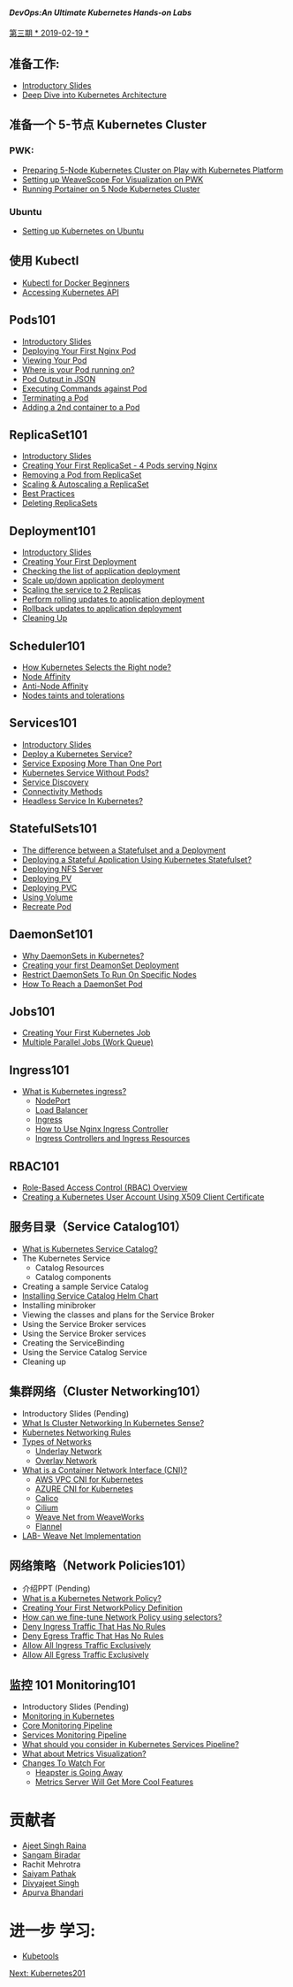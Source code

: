 #### *DevOps:An Ultimate Kubernetes Hands-on Labs*

[第三期 * 2019-02-19 *](#2019-02-19)

## 准备工作:

- [Introductory Slides](/Kubernetes_Intro_slides-1/Kubernetes_Intro_slides-1.html)
- [Deep Dive into Kubernetes Architecture](/Kubernetes_Architecture.md)


## 准备一个 5-节点 Kubernetes Cluster

### PWK:

- [Preparing 5-Node Kubernetes Cluster on Play with Kubernetes Platform](./kube101.md)
- [Setting up WeaveScope For Visualization on PWK](./weave-pwk.md)
- [Running Portainer on 5 Node Kubernetes Cluster](https://github.com/collabnix/kubelabs/tree/master/portainer#running-portainer-on-5-node-kubernetes-cluster)

### Ubuntu

- [Setting up Kubernetes on Ubuntu](https://github.com/collabnix/kubelabs/blob/master/install/ubuntu/README.md)


## 使用 Kubectl

- [Kubectl for Docker Beginners](./kubectl-for-docker.md)
- [Accessing Kubernetes API](./api.md)


## Pods101

- [Introductory Slides](https://collabnix.github.io/kubelabs/Pods101_slides/Pods101.html)
- [Deploying Your First Nginx Pod](./pods101/deploy-your-first-nginx-pod.md)
- [Viewing Your Pod](./pods101/deploy-your-first-nginx-pod.md#viewing-your-pods)
- [Where is your Pod running on?](./pods101/deploy-your-first-nginx-pod.md#which-node-is-this-pod-running-on)
- [Pod Output in JSON](./pods101/deploy-your-first-nginx-pod.md#output-in-json)
- [Executing Commands against Pod](./pods101/deploy-your-first-nginx-pod.md#executing-commands-against-pods)
- [Terminating a Pod](./pods101/deploy-your-first-nginx-pod.md#deleting-the-pod)
- [Adding a 2nd container to a Pod](./pods101/deploy-your-first-nginx-pod.md#ading-a-2nd-container-to-a-pod)



## ReplicaSet101

- [Introductory Slides](https://collabnix.github.io/kubelabs/SlidesReplicaSet101/ReplicaSet101.html)
- [Creating Your First ReplicaSet - 4 Pods serving Nginx](./replicaset101/README.md#how-does-replicaset-manage-pods)
- [Removing a Pod from ReplicaSet](./replicaset101/README.md#removing-a-pod-from-a-replicaset)
- [Scaling & Autoscaling a ReplicaSet](./replicaset101/README.md#scaling-and-autoscaling-replicasets)
- [Best Practices](./replicaset101/README.md#best-practices)
- [Deleting ReplicaSets](./replicaset101/README.md#deleting-replicaset)

## Deployment101

- [Introductory Slides](https://collabnix.github.io/kubelabs/Deployment101_slides/Deployment101.html)
- [Creating Your First Deployment](./Deployment101/README.md)
- [Checking the list of application deployment](./Deployment101/README.md#checking-the-list-of-application-deployment)
- [Scale up/down application deployment](./Deployment101/README.md#step-2-scale-updown-application-deployment)
- [Scaling the service to 2 Replicas](./Deployment101/README.md#scaling-the-service-to-2-replicas)
- [Perform rolling updates to application deployment](./Deployment101/README.md#step-3-perform-rolling-updates-to-application-deployment)
- [Rollback updates to application deployment](./Deployment101/README.md#step-4-rollback-updates-to-application-deployment)
- [Cleaning Up](./Deployment101/README.md#step-5-cleanup)


## Scheduler101

- [How Kubernetes Selects the Right node?](./Scheduler101/README.md)
- [Node Affinity](./Scheduler101/node_affinity.md)
- [Anti-Node Affinity](./Scheduler101/Anti-Node-Affinity.md)
- [Nodes taints and tolerations](./Scheduler101/Nodes_taints_and_tolerations.md)



## Services101

- [Introductory Slides](https://collabnix.github.io/kubelabs/Slides_Services101/Services101.html)
- [Deploy a Kubernetes Service?](./Services101/README.md#deploying--a-kubernetes-service)
- [Service Exposing More Than One Port](./Services101/README.md#service-exposing-more-than-one-port)
- [Kubernetes Service Without Pods?](./Services101/README.md#kubernetes-service-without-pods)
- [Service Discovery](./Services101/README.md#service-discovery)
- [Connectivity Methods](./Services101/README.md#connectivity-methods)
- [Headless Service In Kubernetes?](./Services101/README.md#headless-service-in-kubernetes)

## StatefulSets101

- [The difference between a Statefulset and a Deployment](./StatefulSets101/README.md#what-is-statefulset-and-how-is-it-different-from-deployment)
- [Deploying a Stateful Application Using Kubernetes Statefulset?](./StatefulSets101/README.md#deploying-a-stateful-application-using-kubernetes-statefulset)
- [Deploying NFS Server](./StatefulSets101#deploying-nfs-server)
- [Deploying PV](./StatefulSets101#deploying-persistent-volume)
- [Deploying PVC](./StatefulSets101#deploying-persistent-volume-claim)
- [Using Volume](./StatefulSets101#using-volume)
- [Recreate Pod](./StatefulSets101#recreate-pod)


## DaemonSet101

- [Why DaemonSets in Kubernetes?](./DaemonSet101/README.md)
- [Creating your first DeamonSet Deployment](./DaemonSet101/README.md#creating-your-first-deamonset-deployment)
- [Restrict DaemonSets To Run On Specific Nodes](./DaemonSet101/README.md#restrict-daemonsets-to-run-on-specific-nodes)
- [How To Reach a DaemonSet Pod](./DaemonSet101/README.md#how-to-reach-a-daemonset-pod)

## Jobs101

- [Creating Your First Kubernetes Job](./Jobs101/README.md#creating-your-first-kubernetes-job)
- [Multiple Parallel Jobs (Work Queue)](./Jobs101/README.md#multiple-parallel-jobs-work-queue)



## Ingress101


- [What is Kubernetes ingress?](./Ingress101/README.md)
    - [NodePort](./Ingress101#nodeport)
    - [Load Balancer](./Ingress101#loadbalancer)
    - [Ingress](./Ingress101#ingress)
    - [How to Use Nginx Ingress Controller](./Ingress101#how-to-use-nginx-ingress-controller)
    - [Ingress Controllers and Ingress Resources](./Ingress101#ingress-controllers-and-ingress-resources)



## RBAC101

- [Role-Based Access Control (RBAC) Overview](./RBAC101/#role-based-access-control-rbac)
- [Creating a Kubernetes User Account Using X509 Client Certificate](./RBAC101/#creating-a-kubernetes-user-account-using-x509-client-certificate)


## 服务目录（Service Catalog101）


- [What is Kubernetes Service Catalog?](./ServiceCatalog101/what-is-service-catalog.md)
- The Kubernetes Service
    - Catalog Resources
    - Catalog components
- Creating a sample Service Catalog
- [Installing Service Catalog Helm Chart](./ServiceCatalog101/Install-Service-Catalog-Helm.md)
- Installing minibroker
- Viewing the classes and plans for the Service Broker
- Using the Service Broker services
- Using the Service Broker services
- Creating the ServiceBinding
- Using the Service Catalog Service
- Cleaning up


## 集群网络（Cluster Networking101）

-  Introductory Slides (Pending)
- [What Is Cluster Networking In Kubernetes Sense?](./ClusterNetworking101/README.md/#Cluster-Networking)
- [Kubernetes Networking Rules](./ClusterNetworking101/README.md/#Kubernetes-Networking-Rules)
- [Types of Networks](./ClusterNetworking101/README.md/#Types-of-Networks)
    - [Underlay Network](./ClusterNetworking101/README.md/#Underlay-Network)
    - [Overlay Network](./ClusterNetworking101/README.md/#Overlay-Network)
- [What is a Container Network Interface (CNI)?](./ClusterNetworking101/README.md/#What-is-a-Container-Network-Interface-(CNI))
    - [AWS VPC CNI for Kubernetes](./ClusterNetworking101/README.md/#AWS-VPC-CNI-for-Kubernetes)
    - [AZURE CNI for Kubernetes](./ClusterNetworking101/README.md/#Azure-CNI-for-Kubernetes)
    - [Calico](./ClusterNetworking101/README.md/#Calico)
    - [Cilium](./ClusterNetworking101/README.md/#Cilium)
    - [Weave Net from WeaveWorks](./ClusterNetworking101/README.md/#Weave-Net-from-WeaveWorks)
    - [Flannel](./ClusterNetworking101/README.md/#Flannel)
- [LAB- Weave Net Implementation](./ClusterNetworking101/README.md/#LAB-Weave-Net-Implementation)

## 网络策略（Network Policies101） 

- 介绍PPT (Pending)
- [What is a Kubernetes Network Policy?](./Network_Policies101/README.md)
- [Creating Your First NetworkPolicy Definition](./Network_Policies101/First_Network_Policy.md)
- [How can we fine-tune Network Policy using selectors?](./Network_Policies101/how_can_we_fine-tune_network_policy_using_selectors.md)
- [Deny Ingress Traffic That Has No Rules](./Network_Policies101/Deny_ingress_traffic_that_has_no_rules.md)
- [Deny Egress Traffic That Has No Rules](./Network_Policies101/Deny_egress_traffic_that_has_no_rules.md)
- [Allow All Ingress Traffic Exclusively](./Network_Policies101/allow_all_ingress_traffic_exclusively.md)
- [Allow All Egress Traffic Exclusively](./Network_Policies101/allow_all_egress_traffic_exclusively.md)



## 监控 101 Monitoring101

- Introductory Slides (Pending)
- [Monitoring in Kubernetes](./Monitoring101/README.md/#Monitoring-in-Kubernetes)
- [Core Monitoring Pipeline](./Monitoring101/README.md/#Core-Monitoring-Pipeline)
- [Services Monitoring Pipeline](./Monitoring101/README.md/#Service-Monitoring-Pipeline)
- [What should you consider in Kubernetes Services Pipeline?](./Monitoring101/README.md/#What-should-you-consider-in-Kubernetes-Services-Pipeline)
- [What about Metrics Visualization?](./Monitoring101/README.md/#Metrics-Visulization)
- [Changes To Watch For](./Monitoring101/README.md/#Changes-To-Watch-For)
    - [Heapster is Going Away](./Monitoring101/README.md/#Heapster-is-going-away)
    - [Metrics Server Will Get More Cool Features](./Monitoring101/README.md/#Metrics-Server-Will-Get-More-Cool-Features)

# 贡献者

- [Ajeet Singh Raina](https://twitter.com/ajeetsraina)
- [Sangam Biradar](https://twitter.com/BiradarSangam)
- Rachit Mehrotra
- [Saiyam Pathak](https://twitter.com/SaiyamPathak)
- [Divyajeet Singh](https://www.linkedin.com/in/divyajeet-singh)
- [Apurva Bhandari](https://www.linkedin.com/in/apurvabhandari-linux)







# 进一步 学习:

- [Kubetools](https://kubetools.collabnix.com)



[Next:  Kubernetes201](https://github.com/collabnix/kubelabs/blob/master/201/README.md)




